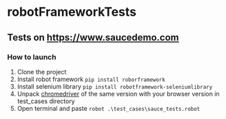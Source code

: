# robotFrameworkTests
## Tests on https://www.saucedemo.com
### How to launch 
1. Clone the project
2. Install robot framework
```pip install roborframework```
3. Install selenium library
```pip install robotframework-seleniumlibrary```
4. Unpack [chromedriver](https://pages.github.com/) of the same version with your browser version in test_cases directory 
5. Open terminal and paste
```robot .\test_cases\sauce_tests.robot```
